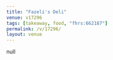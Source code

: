 ```yaml
---
title: "Fazeli's Deli"
venue: v17296
tags: [takeaway, food, "fhrs:662187"]
permalink: /v/17296/
layout: venue
---
```

null